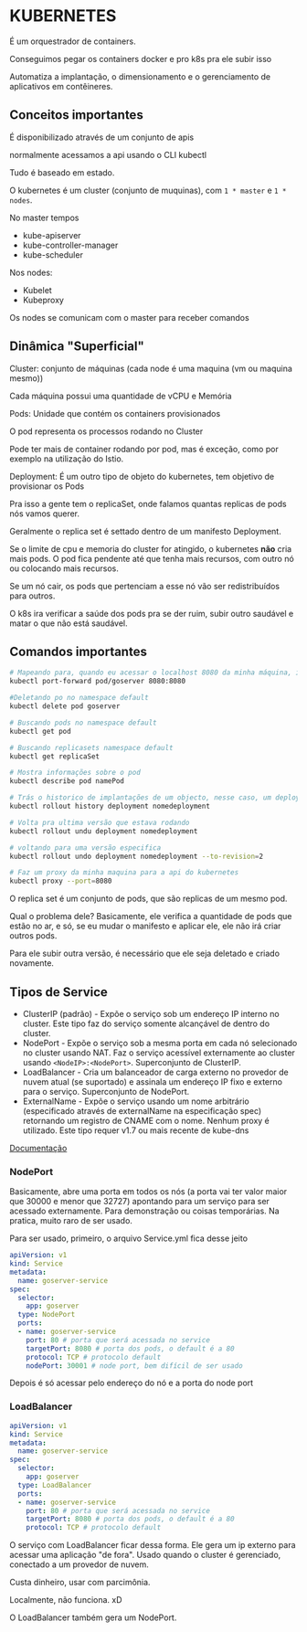 # KUBERNETES

É um orquestrador de containers.

Conseguimos pegar os containers docker e pro k8s pra ele subir isso

Automatiza a implantação, o dimensionamento e o gerenciamento de aplicativos em contêineres.

## Conceitos importantes

É disponibilizado através de um conjunto de apis

normalmente acessamos a api usando o CLI kubectl

Tudo é baseado em estado.

O kubernetes é um cluster (conjunto de muquinas), com `1 * master` e `1 * nodes`.

No master tempos

- kube-apiserver
- kube-controller-manager
- kube-scheduler

Nos nodes:

- Kubelet
- Kubeproxy

Os nodes se comunicam com o master para receber comandos

## Dinâmica "Superficial"

Cluster: conjunto de máquinas (cada node é uma maquina (vm ou maquina mesmo))

Cada máquina possui uma quantidade de vCPU e Memória

Pods: Unidade que contém os containers provisionados

O pod representa os processos rodando no Cluster

Pode ter mais de container rodando por pod, mas é exceção, como por exemplo na utilização do Istio.

Deployment: É um outro tipo de objeto do kubernetes, tem objetivo de provisionar os Pods

Pra isso a gente tem o replicaSet, onde falamos quantas replicas de pods nós vamos querer.

Geralmente o replica set é settado dentro de um manifesto Deployment.

Se o limite de cpu e memoria do cluster for atingido, o kubernetes **não** cria mais pods. O pod fica pendente até que tenha mais recursos, com outro nó ou colocando mais recursos.

Se um nó cair, os pods que pertenciam a esse nó vão ser redistribuídos para outros.

O k8s ira verificar a saúde dos pods pra se der ruim, subir outro saudável e matar o que não está saudável.

## Comandos importantes

```bash
# Mapeando para, quando eu acessar o localhost 8080 da minha máquina, ir para a porta 8080 de um pod
kubectl port-forward pod/goserver 8080:8080

#Deletando po no namespace default
kubectl delete pod goserver

# Buscando pods no namespace default
kubectl get pod

# Buscando replicasets namespace default
kubectl get replicaSet

# Mostra informações sobre o pod
kubectl describe pod namePod

# Trás o historico de implantações de um objecto, nesse caso, um deployment com nome nomedeployment
kubectl rollout history deployment nomedeployment

# Volta pra ultima versão que estava rodando
kubectl rollout undu deployment nomedeployment

# voltando para uma versão especifica
kubectl rollout undo deployment nomedeployment --to-revision=2

# Faz um proxy da minha maquina para a api do kubernetes
kubectl proxy --port=8080
```

O replica set é um conjunto de pods, que são replicas de um mesmo pod.

Qual o problema dele? Basicamente, ele verifica a quantidade de pods que estão no ar, e só, se eu mudar o manifesto e aplicar ele, ele não irá criar outros pods.

Para ele subir outra versão, é necessário que ele seja deletado e criado novamente.

## Tipos de Service

- ClusterIP (padrão) - Expõe o serviço sob um endereço IP interno no cluster. Este tipo faz do serviço somente alcançável de dentro do cluster.
- NodePort - Expõe o serviço sob a mesma porta em cada nó selecionado no cluster usando NAT. Faz o serviço acessível externamente ao cluster usando `<NodeIP>:<NodePort>`. Superconjunto de ClusterIP.
- LoadBalancer - Cria um balanceador de carga externo no provedor de nuvem atual (se suportado) e assinala um endereço IP fixo e externo para o serviço. Superconjunto de NodePort.
- ExternalName - Expõe o serviço usando um nome arbitrário (especificado através de externalName na especificação spec) retornando um registro de CNAME com o nome. Nenhum proxy é utilizado. Este tipo requer v1.7 ou mais recente de kube-dns

[Documentação](https://kubernetes.io/pt-br/docs/home/)

### NodePort

Basicamente, abre uma porta em todos os nós (a porta vai ter valor maior que 30000 e menor que 32727) apontando para um serviço para ser acessado externamente.
Para demonstração ou coisas temporárias.
Na pratica, muito raro de ser usado.

Para ser usado, primeiro, o arquivo Service.yml fica desse jeito

```yml
apiVersion: v1
kind: Service
metadata:
  name: goserver-service
spec:
  selector:
    app: goserver
  type: NodePort
  ports:
  - name: goserver-service
    port: 80 # porta que será acessada no service
    targetPort: 8080 # porta dos pods, o default é a 80
    protocol: TCP # protocolo default
    nodePort: 30001 # node port, bem difícil de ser usado
```

Depois é só acessar pelo endereço do nó e a porta do node port

### LoadBalancer

```yml
apiVersion: v1
kind: Service
metadata:
  name: goserver-service
spec:
  selector:
    app: goserver
  type: LoadBalancer
  ports:
  - name: goserver-service
    port: 80 # porta que será acessada no service
    targetPort: 8080 # porta dos pods, o default é a 80
    protocol: TCP # protocolo default
```

O serviço com LoadBalancer ficar dessa forma. Ele gera um ip externo para acessar uma aplicação "de fora". Usado quando o cluster é gerenciado, conectado a um provedor de nuvem.

Custa dinheiro, usar com parcimônia.

Localmente, não funciona. xD

O LoadBalancer também gera um NodePort.
